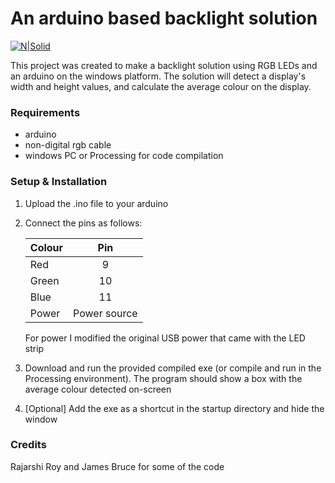 # An arduino based backlight solution

[![N|Solid](https://cldup.com/dTxpPi9lDf.thumb.png)](https://nodesource.com/products/nsolid)

This project was created to make a backlight solution using RGB LEDs and an arduino on the windows platform. The solution will detect a display's width and height values, and calculate the average colour on the display.

### Requirements
- arduino
- non-digital rgb cable
- windows PC or Processing for code compilation

### Setup & Installation

1) Upload the .ino file to your arduino
2) Connect the pins as follows:

    | Colour        | Pin           | 
    | ------------- |:-------------:| 
    | Red      | 9 |
    | Green     | 10      | 
    | Blue | 11      |
    | Power | Power source    |

    For power I modified the original USB power that came with the LED strip


3) Download and run the provided compiled exe (or compile and run in the Processing environment). The program should show a box with the average colour detected on-screen

4) [Optional] Add the exe as a shortcut in the startup directory and hide the window

### Credits

 Rajarshi Roy and James Bruce for some of the code
